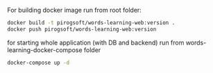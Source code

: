 For building docker image run from root folder:

```bash
docker build -t pirogsoft/words-learning-web:version .
docker push pirogsoft/words-learning-web:version
```

for starting whole application (with DB and backend) run from words-learning-docker-compose folder

```bash
docker-compose up -d
```